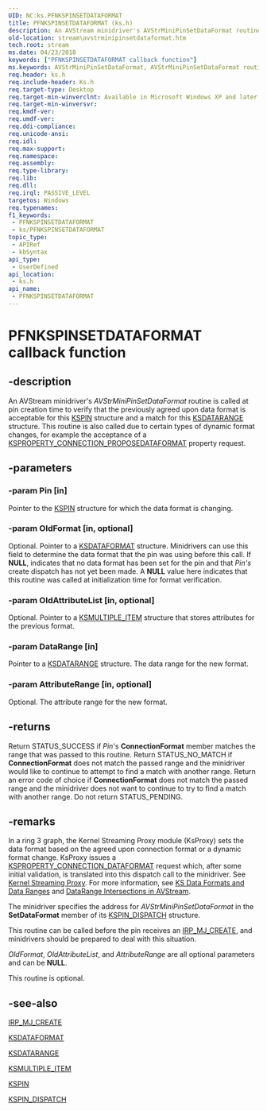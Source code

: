 ```yaml
---
UID: NC:ks.PFNKSPINSETDATAFORMAT
title: PFNKSPINSETDATAFORMAT (ks.h)
description: An AVStream minidriver's AVStrMiniPinSetDataFormat routine is called at pin creation time to verify that the previously agreed upon data format is acceptable for this KSPIN structure and a match for this KSDATARANGE structure.
old-location: stream\avstrminipinsetdataformat.htm
tech.root: stream
ms.date: 04/23/2018
keywords: ["PFNKSPINSETDATAFORMAT callback function"]
ms.keywords: AVStrMiniPinSetDataFormat, AVStrMiniPinSetDataFormat routine [Streaming Media Devices], PFNKSPINSETDATAFORMAT, avstclbk_c72cee40-d3d3-45df-8ece-2eb0a8b52e38.xml, ks/AVStrMiniPinSetDataFormat, stream.avstrminipinsetdataformat
req.header: ks.h
req.include-header: Ks.h
req.target-type: Desktop
req.target-min-winverclnt: Available in Microsoft Windows XP and later operating systems and DirectX 8.0 and later DirectX versions.
req.target-min-winversvr: 
req.kmdf-ver: 
req.umdf-ver: 
req.ddi-compliance: 
req.unicode-ansi: 
req.idl: 
req.max-support: 
req.namespace: 
req.assembly: 
req.type-library: 
req.lib: 
req.dll: 
req.irql: PASSIVE_LEVEL
targetos: Windows
req.typenames: 
f1_keywords:
 - PFNKSPINSETDATAFORMAT
 - ks/PFNKSPINSETDATAFORMAT
topic_type:
 - APIRef
 - kbSyntax
api_type:
 - UserDefined
api_location:
 - ks.h
api_name:
 - PFNKSPINSETDATAFORMAT
---
```


# PFNKSPINSETDATAFORMAT callback function


## -description

An AVStream minidriver's <i>AVStrMiniPinSetDataFormat</i> routine is called at pin creation time to verify that the previously agreed upon data format is acceptable for this <a href="/windows-hardware/drivers/ddi/ks/ns-ks-_kspin">KSPIN</a> structure and a match for this <a href="/previous-versions/ff561658(v=vs.85)">KSDATARANGE</a> structure. This routine is also called due to certain types of dynamic format changes, for example the acceptance of a <a href="/windows-hardware/drivers/stream/ksproperty-connection-proposedataformat">KSPROPERTY_CONNECTION_PROPOSEDATAFORMAT</a> property request.

## -parameters

### -param Pin [in]


Pointer to the <a href="/windows-hardware/drivers/ddi/ks/ns-ks-_kspin">KSPIN</a> structure for which the data format is changing.

### -param OldFormat [in, optional]


Optional. Pointer to a <a href="/windows-hardware/drivers/ddi/ks/ns-ks-ksdataformat">KSDATAFORMAT</a> structure. Minidrivers can use this field to determine the data format that the pin was using before this call. If <b>NULL</b>, indicates that no data format has been set for the pin and that <i>Pin's</i> create dispatch has not yet been made. A <b>NULL</b> value here indicates that this routine was called at initialization time for format verification.

### -param OldAttributeList [in, optional]


Optional. Pointer to a <a href="/windows-hardware/drivers/ddi/ks/ns-ks-ksmultiple_item">KSMULTIPLE_ITEM</a> structure that stores attributes for the previous format.

### -param DataRange [in]


Pointer to a <a href="/previous-versions/ff561658(v=vs.85)">KSDATARANGE</a> structure. The data range for the new format.

### -param AttributeRange [in, optional]


Optional. The attribute range for the new format.

## -returns

Return STATUS_SUCCESS if <i>Pin</i>'s <b>ConnectionFormat</b> member matches the range that was passed to this routine. Return STATUS_NO_MATCH if <b>ConnectionFormat</b> does not match the passed range and the minidriver would like to continue to attempt to find a match with another range. Return an error code of choice if <b>ConnectionFormat</b> does not match the passed range and the minidriver does not want to continue to try to find a match with another range. Do not return STATUS_PENDING.

## -remarks

In a ring 3 graph, the Kernel Streaming Proxy module (KsProxy) sets the data format based on the agreed upon connection format or a dynamic format change. KsProxy issues a <a href="/windows-hardware/drivers/stream/ksproperty-connection-dataformat">KSPROPERTY_CONNECTION_DATAFORMAT</a> request which, after some initial validation, is translated into this dispatch call to the minidriver. See <a href="/windows-hardware/drivers/ddi/_stream/index">Kernel Streaming Proxy</a>. For more information, see <a href="/windows-hardware/drivers/stream/ks-data-formats-and-data-ranges">KS Data Formats and Data Ranges</a> and <a href="/windows-hardware/drivers/stream/data-range-intersections-in-avstream">DataRange Intersections in AVStream</a>.

The minidriver specifies the address for <i>AVStrMiniPinSetDataFormat</i> in the <b>SetDataFormat</b> member of its <a href="/windows-hardware/drivers/ddi/ks/ns-ks-_kspin_dispatch">KSPIN_DISPATCH</a> structure.

This routine can be called before the pin receives an <a href="/windows-hardware/drivers/ifs/irp-mj-create">IRP_MJ_CREATE</a>, and minidrivers should be prepared to deal with this situation.

<i>OldFormat</i>, <i>OldAttributeList</i>, and <i>AttributeRange</i> are all optional parameters and can be <b>NULL</b>. 

This routine is optional.

## -see-also

<a href="/windows-hardware/drivers/ifs/irp-mj-create">IRP_MJ_CREATE</a>



<a href="/windows-hardware/drivers/ddi/ks/ns-ks-ksdataformat">KSDATAFORMAT</a>



<a href="/previous-versions/ff561658(v=vs.85)">KSDATARANGE</a>



<a href="/windows-hardware/drivers/ddi/ks/ns-ks-ksmultiple_item">KSMULTIPLE_ITEM</a>



<a href="/windows-hardware/drivers/ddi/ks/ns-ks-_kspin">KSPIN</a>



<a href="/windows-hardware/drivers/ddi/ks/ns-ks-_kspin_dispatch">KSPIN_DISPATCH</a>

